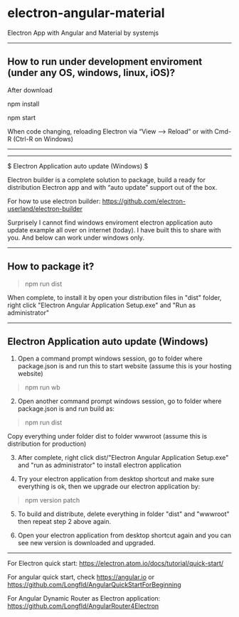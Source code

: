 # electron-angular-material
Electron App with Angular and Material by systemjs

**************************************************
How to run under development enviroment (under any OS, windows, linux, iOS)?
---------------------------------------------

After download

npm install

npm start

When code  changing, reloading Electron via “View ⟶ Reload” or with Cmd-R (Ctrl-R on Windows)
*****************************************************
***********************************************

$$$$$$$$$$$$$$$$$$$$$$$$$$$$$$$$$$$$$$$$

$ Electron Application auto update (Windows) $

$$$$$$$$$$$$$$$$$$$$$$$$$$$$$$$$$$$$$$$$

Electron builder is a complete solution to package, build a ready for distribution Electron app and with  “auto update” support out of the box.

For how to use electron builder: https://github.com/electron-userland/electron-builder

Surprisely I cannot find windows enviroment electron application auto update example all over on internet (today).  I have built this to share with you. And below can work under windows only.
***************************************************
How to package it?
--------------------------------------------
>npm run dist

When complete, to install it by open your distribution files in "dist" folder, right click "Electron Angular Application Setup.exe" and "Run as administrator"

************************************
Electron Application auto update (Windows)
---------------------------------------------
1. Open a command prompt windows session, go to folder where package.json is and run this to start website (assume this is your hosting website)
>npm run wb

2. Open another command prompt windows session, go to folder where package.json is and run build as:
>npm run dist

Copy everything under folder dist to folder wwwroot (assume this is distribution for production) 

3. After complete, right click dist/"Electron Angular Application Setup.exe" and "run as administrator" to install electron application

4. Try your electron application from desktop shortcut and make sure everything is ok, then we upgrade our electron application by:
>npm version patch

5. To build and distribute, delete everything in folder "dist" and "wwwroot" then repeat step 2 above again.

6. Open your electron application from desktop shortcut again and you can see new version is downloaded and upgraded.

**************************************************

For Electron quick start: https://electron.atom.io/docs/tutorial/quick-start/

For angular quick start, check https://angular.io or https://github.com/Longfld/AngularQuickStartForBeginning

For Angular Dynamic Router as Electron application: https://github.com/Longfld/AngularRouter4Electron
